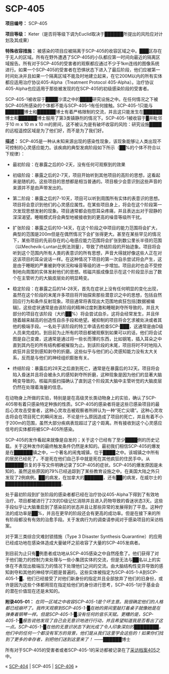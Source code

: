 # SCP-405
                        


**项目编号：** SCP-405

**项目等级：** Keter（是否将等级下调为Euclid取决于██████所提出的风险应对计划及其成果）

**特殊收容措施：** 被感染的项目应被隔离于SCP-405的收容区域之中。███区存在于无人的区域。所有在野外遭遇了SCP-405的小队都应第一时间向最近的隔离区域报告。所有对于SCP-405的受害者的观察都应通过不少于1km连线的图像系统进行。如果一个SCP-405的受害者在恐惧状态下进入了最后阶段，他们应被第一时间处决并且如果一个隔离区域不能及时地建立起来，在它200M以内的所有实体都应适用治疗协议405-Alpha（Treatment Protocol 405-Alpha）。治疗协议405-Alpha也应适用于那些被发现的在SCP-405的初级感染阶段的受害者。

SCP-405-1被收容于████沙漠之中的████研究设施之中。在任何情况之下被SCP-405所感染的个体都不能与SCP-405-1有任何接触。SCP-405-1只能与██████博士和██████博士有着严格限制的交流，并且这只能发生在██████博士和██████博士服用了第3类镇静剂的情况下。SCP-405-1被收容于█并毗邻于10 m x 10 m x 10 m的房间，这不被认为是有破坏收容的风险：研究设施████的远程遥控区域是为了他们好，而不是为了我们好。

**描述：** SCP-405是一种从未知来源出现的感染性现象，该现象能够让人类出现不可控制的心灵感应能力。该疾病的典型发病阶段如下所示（██%的个体不符合以下规律）：

- 最初阶段：在暴露之后的0-2天，没有任何可观察到的效果

- 初级阶段：暴露之后的2-7天，项目开始听到其他项目的高阶的思想，这看起来是随机的。这些项目的思想都是相当普通的。项目极少会意识到这些声音的来源并不是由声带发出的。

- 第二阶段：暴露之后的7-10天，项目可以听到周围所有实体的表意识的思想。项目将会意识到他们的心灵感应属性。在某些项目身上，将会在这个阶段第一次发现思想发射的现象。项目通常都会抱怨耳朵疼痛，并且表达出对于寂静的深深渴望。睡眠模式将会典型地被接收到的更高的噪音等级所干扰。

- 扩张阶段：暴露之后的10-14天，在这个阶段之中项目的能力范围将会扩大，典型的范围是200m但是在偶然情况下会扩张得更大。甚至在某些罕见的情况下，某些项目的先前存在的心电感应能力范围将会扩张到数公里长半径的范围（以Mechevik-Luntan比例法测量），导致了终结阶段的开始迹象。项目将会听到这个范围内所有人类的表意识的所有思想，声音大得就好像这些人正在对这该项目的耳朵说话一样。在这种情况下项目的第一次自杀尝试将会产生，这是由于睡眠的严重被剥夺状况和噪音等级的进一步增加。项目此时也会不受控制地向周围的实体发射他们的思想。核磁共振成像显示在这个阶段显示出了数个在主管听力的大脑皮层处的明显畸变。

- 稳定阶段：在暴露之后的14-28天，首先在症状上没有任何明显的变化出现，虽然在这个阶段的末尾许多项目将开始探索那些潜意识之中的思想，包括自然回应行为和条件反射现象。项目通常将表现出大范围地疯狂包括[数据被编辑]，这些症状通常是由该阶段的精神过度刺激和睡眠剥夺所导致的，并且大部分的项目在该阶段（大约██%）将会尝试自杀，这将会经常发生，并且伴随着越来越高的创造性自杀手段和绝望。被抑制的项目将会乞求被处决或者其他的极端手段。一名处于该阶段的特工申请去检查SCP-███，这通常是由D级人员来完成的。到目前为止所有的项目都被观察到如果可以的话，他们将会试图是自己变聋，这通常是通过将一些长而薄的东西，比如钢笔，插入耳朵之中直到其内在的所有结构都被摧毁为止。到该阶段的末尾，项目将时不时地陷入疯狂并且受到感知剥夺的折磨。这些似乎与他们的心灵感知能力没有太大关系，反而是与他们的神经组织膨胀有关。

- 终结阶段：暴露后的28天之后直到死亡，通常是在暴露后的32天。项目将会陷入昏迷并且将会被永久的感知剥夺所折磨，这种现象是因为他们的显著大脑畸变导致的。核磁共振扫描确认了直到这个阶段其大脑中主管听觉的大脑皮层仍然在处理着海量的信息。

在动物身上所做的实验，特别是是在高级灵长类动物身上的实验，确认了SCP-405带有着只感染特定种族的性质。SCP-405的感染者将是这些已感染项目的最后心灵攻击受害者，这种心灵攻击被观察者所辨认为一种“死亡尖啸”。这种心灵攻击将会在项目死亡的瞬间发出，不论是什么原因造成了项目的死亡，并且有着不小于200m的范围，虽然大部分疾病表现超过了这个距离。所有接收到这个心灵感应信号的实体都将被SCP-405所感染。

SCP-405的发作看起来就像是自发的；关于这个已经有了至少████例的历史记载。关于这种发作的最终触发条件仍然是未知的。最初我们相信SCP-405的爆发是在██████镇之中，一个著名的闹鬼城镇，位于████之中。该城镇之中所有的居民已经死了，不是死在他们自己手中就是死在其他疯狂的住民手中。从██████恢复的手写文件明确记录了SCP-405的症状。SCP-405的爆发原因是未知的，虽然这些原因的79%已经追踪到了某些教育设施之中。在美国大陆之外只发现了2例病例。██的病发，在加拿大的██████，还有██的病发，在威尔士的██████████████████。

处于最初阶段到扩张阶段的感染者都已经在治疗协议405-Alpha下得到了有效地治疗。项目都被进行了2次的D级记忆消除并且进入药物导致的昏迷状态3天。这些手段似乎让大脑重启到了感染前的状态并且让那些异常的发展得到了平息。这种疗法的成功率是██%，并且在更早的阶段还会有更高的成功率。但是在接下来的所有阶段都没有有效的治愈手段。关于发病行为的调查请参阅对于感染项目的采访档案。

对于第三类综合灾难封锁措施（Type 3 Disaster Synthesis Quarantine）的应用已经成功地在感染体造成大量破坏之前收容了大量的SCP-405发病者。

到目前为止只有█例患者成功地从SCP-405感染之中自然痊愈了。他们获得了对于他们能力的控制力来处理与一些小集团实体的交流，但是无法与██名以上的实体在不表现出极端压力的情况下处理他们之间的交流。由大脑结构性变异导致的感知剥夺和其他的神经学问题是普遍的。这些实体被指定为SCP-405-1-A到SCP-405-1-█。他们已经接受了对他们新身份的指定并且全部放弃了他们的旧身份，或许是因为这些个体都用现在指定给他们的身份进行思考，SCP-405-1对于基金会的潜在价值现在还是未知的。

**附录405-01：** *在同一区域之中收容SCP-405-1是个坏主意。我很确定他们的人格都已经崩坏了。我昨天观察到SCP-405-1-█在她的房间里敲打着桌子就像她是在弹奏着钢琴一样。但是SCP-405-1-█没有任何的音乐天赋。更糟的是，SCP-405-1-█报告说他发现了自己会无意识地进行行动，并且希望知道我是否看出了这一点。SCP-405-1-█在他的无意识状态下剥光成了令人印象深刻的████████。他们中的任何一个都没有军方的背景，他们是从我们这里学会这些的！如果你们找到了更多的幸存者，别把他们送到这里来了！* ——██████博士

所有对于SCP-405的受害者或者SCP-405-1的采访都被记录在了[采访档案405](/interviews-log-405)之中。



« [SCP-404](/scp-404) | SCP-405 | [SCP-406](/scp-406) »





                    